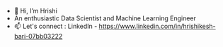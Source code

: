 - 👋 Hi, I’m Hrishi
- An enthusiastic Data Scientist and Machine Learning Engineer
- 📫 Let's connect : LinkedIn - https://www.linkedin.com/in/hrishikesh-bari-07bb03222 

<!---
hrishi-2407/hrishi-2407 is a ✨ special ✨ repository because its `README.md` (this file) appears on your GitHub profile.
You can click the Preview link to take a look at your changes.
--->
